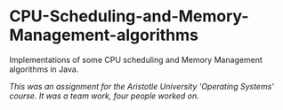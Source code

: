 # CPU-Scheduling-and-Memory-Management-algorithms
Implementations of some CPU scheduling and Memory Management algorithms in Java.

*This was an assignment for the Aristotle University 'Operating Systems' course. It was a team work, four people worked on.*
